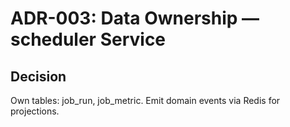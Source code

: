 # ADR-003: Data Ownership — scheduler Service
## Decision
Own tables: job_run, job_metric. Emit domain events via Redis for projections.
